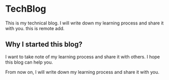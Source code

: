# TechBlog
This is my technical blog. I will write down my learning process and share it with you.
this is remote add.
## Why I started this blog?
I want to take note of my learning process and share it with others. I hope this blog can help you.

From now on, I will write down my learning process and share it with you.
